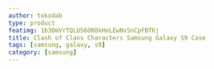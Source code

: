 ```yaml
---
author: tokodab
type: product
featimg: 1b3DmVrTQLUS6OR8kHoLEwNxSnCpFBTKj
title: Clash of Clans Characters Samsung Galaxy S9 Case
tags: [samsung, galaxy, s9]
category: [samsung]
---
```

